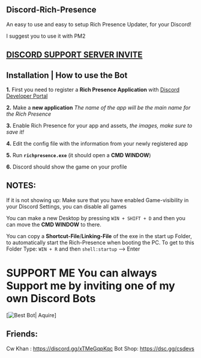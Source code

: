 ## Discord-Rich-Presence





An easy to use and easy to setup Rich Presence Updater, for your Discord! 

I suggest you to use it with PM2

## [**DISCORD SUPPORT SERVER INVITE**](https://support.milrato.eu)

## Installation | How to use the Bot

 **1.** First you need to register a **Rich Presence Application** with [Discord Developer Portal](https://discord.com/developers)

 **2.** Make a **new application** *The name of the app will be the main name for the Rich Presence*
 
 **3.** Enable Rich Presence for your app and assets, *the images, make sure to save it!*
 
 **4.** Edit the config file with the information from your newly registered app

 **5.** Run **`richpresence.exe`** (it should open a **CMD WINDOW**)

 **6.** Discord should show the game on your profile

## **NOTES:**



If it is not showing up: Make sure that you have enabled Game-visibility in your Discord Settings, you can disable all games


You can make a new Desktop by pressing `WIN + SHIFT + D` and then you can move the **CMD WINDOW** to there.

You can copy a **Shortcut-File**/**Linking-File** of the exe in the start up Folder, to automatically start the Rich-Presence when booting the PC. To get to this Folder Type: `WIN + R` and then `shell:startup`  --> Enter

# SUPPORT ME You can always Support me by inviting one of my **own Discord Bots**

[![Best Bot| Aquire](https://dsc.gg/aquirebot)]



## **Friends:**

Cw Khan : https://discord.gg/xTMeGqpKqc
Bot Shop: https://dsc.gg/csdevs